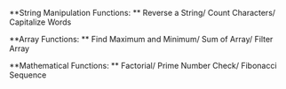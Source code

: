 **String Manipulation Functions:
**
Reverse a String/
Count Characters/
Capitalize Words

**Array Functions:
**
Find Maximum and Minimum/
Sum of Array/
Filter Array

**Mathematical Functions:
**
Factorial/
Prime Number Check/
Fibonacci Sequence
